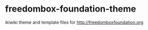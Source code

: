 freedombox-foundation-theme
===========================

ikiwiki theme and template files for http://freedomboxfoundation.org